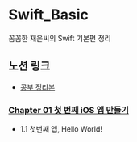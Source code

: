 # Swift_Basic
꼼꼼한 재은씨의 Swift 기본편 정리

## 노션 링크
- [공부 정리본](https://www.notion.so/Workspace-60cdccac03ad4deb83a1067577e2cab3)

### [Chapter 01 첫 번째 iOS 앱 만들기](https://www.notion.so/Chapter-1-29602d5733f342319cd5b15e676ca8c6)
- 1.1 첫번째 앱, Hello World!